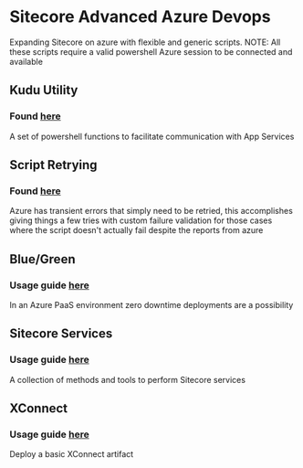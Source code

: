 
# Sitecore Advanced Azure Devops
Expanding Sitecore on azure with flexible and generic scripts.
NOTE: All these scripts require a valid powershell Azure session to be connected and available
## Kudu Utility
### Found [here](Get-KuduUtility.ps1)
A set of powershell functions to facilitate communication with App Services
## Script Retrying
### Found [here](Invoke-ScriptWithRetry.ps1)
Azure has transient errors that simply need to be retried, this accomplishes giving things a few tries with custom failure validation for those cases where the script doesn't actually fail despite the reports from azure
## Blue/Green
### Usage guide [here](bluegreen)
In an Azure PaaS environment zero downtime deployments are a possibility
## Sitecore Services
### Usage guide [here](Services)
A collection of methods and tools to perform Sitecore services
## XConnect 
### Usage guide [here](XConnect)
Deploy a basic XConnect artifact